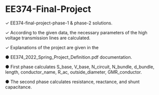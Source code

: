# EE374-Final-Project
✓ EE374-final-project-phase-1 & phase-2 solutions.

✓ According to the given data, the necessary parameters of the
high voltage transmission lines are calculated. 

✓ Explanations of the project are given in the

● EE374_2022_Spring_Project_Definition.pdf documentation.

● First phase calculates S_base, V_base, N_circuit, N_bundle,
d_bundle, length, conductor_name, R_ac, outside_diameter, GMR_conductor.

● The second phase calculates resistance, reactance, and shunt capacitance. 
